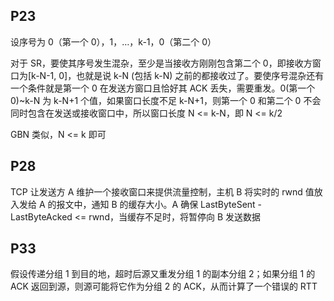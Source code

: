 ## P23

设序号为 0（第一个 0），1，…，k-1，0（第二个 0）

对于 SR，要使其序号发生混杂，至少是当接收方刚刚包含第二个 0，即接收方窗口为[k-N-1, 0]，也就是说 k-N (包括 k-N) 之前的都接收过了。要使序号混杂还有一个条件就是第一个 0 在发送方窗口且恰好其 ACK 丢失，需要重发。0(第一个0)~k-N 为 k-N+1 个值，如果窗口长度不足 k-N+1，则第一个 0 和第二个 0 不会同时包含在发送或接收窗口中，所以窗口长度 N <= k-N，即 N <= k/2

GBN 类似，N <= k 即可

## P28

TCP 让发送方 A 维护一个接收窗口来提供流量控制，主机 B 将实时的 rwnd 值放入发给 A 的报文中，通知 B 的缓存大小。A 确保 LastByteSent - LastByteAcked <= rwnd，当缓存不足时，将暂停向 B 发送数据

## P33

假设传递分组 1 到目的地，超时后源又重发分组 1 的副本分组 2；如果分组 1 的 ACK 返回到源，则源可能将它作为分组 2 的 ACK，从而计算了一个错误的 RTT